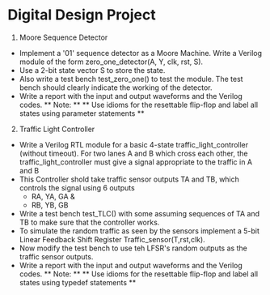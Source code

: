 # Digital Design Project
1. Moore Sequence Detector
- Implement a '01' sequence detector as a Moore Machine. Write a Verilog module of the form zero_one_detector(A, Y, clk, rst, S).
- Use a 2-bit state vector S to store the state.
- Also write a test bench test_zero_one() to test the module. The test bench should clearly indicate the working of the detector.
- Write a report with the input and output waveforms and the Verilog codes.
 ** Note: **
 ** Use idioms for the resettable flip-flop and label all states using parameter statements **
 
2. Traffic Light Controller
- Write a Verilog RTL module for a basic 4-state traffic_light_controller (without timeout).
   For two lanes A and B which cross each other, the traffic_light_controller must give a signal appropriate to the traffic in A and B
- This Controller shold take traffic sensor outputs TA and TB, which controls the signal using 6 outputs
  - RA, YA, GA &
  - RB, YB, GB
- Write a test bench test_TLC() with some assuming sequences of TA and TB to make sure that the controller works.
- To simulate the random traffic as seen by the sensors implement a 5-bit Linear Feedback Shift Register Traffic_sensor(T,rst,clk).
- Now modify the test bench to use teh LFSR's random outputs as the traffic sensor outputs.
- Write a report with the input and output waveforms and the Verilog codes.
 ** Note: **
 ** Use idioms for the resettable flip-flop and label all states using typedef statements **
